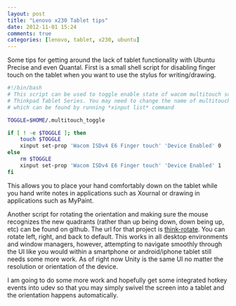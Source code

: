 ```yaml
---
layout: post
title: "Lenovo x230 Tablet tips"
date: 2012-11-01 15:24
comments: true
categories: [lenovo, tablet, x230, ubuntu]
---
```


Some tips for getting around the lack of tablet functionality with Ubuntu Precise and even Quantal. First is a small shell script for disabling finger touch on the tablet when you want to use the stylus for writing/drawing.

``` bash multitouch-disable.sh
#!/bin/bash
# This script can be used to toggle enable state of wacom multitouch screen for
# Thinkpad Tablet Series. You may need to change the name of multitouch device 
# which can be found by running *xinput list* command

TOGGLE=$HOME/.multitouch_toggle

if [ ! -e $TOGGLE ]; then
    touch $TOGGLE
    xinput set-prop 'Wacom ISDv4 E6 Finger touch' 'Device Enabled' 0
else
    rm $TOGGLE
    xinput set-prop 'Wacom ISDv4 E6 Finger touch' 'Device Enabled' 1
fi
```

This allows you to place your hand comfortably down on the tablet while you hand write notes in applications such as Xournal or drawing in applications such as MyPaint.

Another script for rotating the orientation and making sure the mouse recognizes the new quadrants (rather than up being down, down being up, etc) can be found on github. The url for that project is [think-rotate](https://github.com/martin-ueding/think-rotate.git). You can rotate left, right, and back to default. This works in all desktop environments and window managers, however, attempting to navigate smoothly through the UI like you would within a smartphone or android/iphone tablet still needs some more work. As of right now Unity is the same UI no matter the resolution or orientation of the device.

I am going to do some more work and hopefully get some integrated hotkey events into udev so that you may simply swivel the screen into a tablet and the orientation happens automatically.
